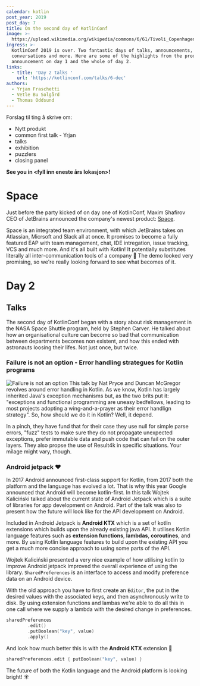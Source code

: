 ```yaml
---
calendar: kotlin
post_year: 2019
post_day: 7
title: On the second day of KotlinConf
image: >-
  https://upload.wikimedia.org/wikipedia/commons/6/61/Tivoli_Copenhagen_night.jpg
ingress: >-
  KotlinConf 2019 is over. Two fantastic days of talks, announcements,
  conversations and more. Here are some of the highlights from the product
  announcement on day 1 and the whole of day 2.
links:
  - title: 'Day 2 talks '
    url: 'https://kotlinconf.com/talks/6-dec'
authors:
  - Yrjan Fraschetti
  - Vetle Bu Solgård
  - Thomas Oddsund
---
```

Forslag til ting å skrive om:

* Nytt produkt
* common first talk - Yrjan
* talks
* exhibition
* puzzlers
* closing panel

**See you in <fyll inn eneste års lokasjon>!**

# Space
Just before the party kicked of on day one of KotlinConf, Maxim Shafirov CEO of JetBrains announced the company's newest product: [Space](https://www.jetbrains.com/space/).

Space is an integrated team environment, with which JetBrains takes on Atlassian, Micrsoft and Slack all at once. It promises to become a fully featured EAP with team management, chat, IDE intregation, issue tracking, VCS and much more. And it's all built with Kotlin! It potentially substitutes literally all inter-communication tools of a company 🤯
The demo looked very promising, so we're really looking forward to see what becomes of it.

# Day 2

## Talks
The second day of KotlinConf began with a story about risk management in the NASA Space Shuttle program, held by Stephen Carver. He talked about how an organisational culture can become so bad that communication between departments becomes non existent, and how this ended with astronauts loosing their lifes. Not just once, but twice.


### Failure is not an option - Error handling strategues for Kotlin programs
![](/assets/failure.jpg "Failure is not an option")
This talk by Nat Pryce and Duncan McGregor revolves around error handling in Kotlin. As we know, Kotlin has largely inherited Java's exception mechanisms but, as the two brits put it: "exceptions and functional programming are uneasy bedfellows, leading to most projects adopting a wing-and-a-prayer as their error handlign strategy". So, how should we do it in Kotlin? Well, it depend.

In a pinch, they have fund that for their case they use null for simple parse errors, "fuzz" tests to make sure they do not propagate unexpected exceptions, prefer immutable data and push code that can fail on the outer layers. They also propse the use of Result4k in specific situations. Your milage might vary, though.


### Android jetpack ❤️

In 2017 Android announced first-class support for Kotlin, from 2017 both the platform and the language has evolved a lot. That is why this year Google announced that Android will become kotlin-first. In this talk Wojtek Kaliciński talked about the current state of Android Jetpack which is a suite of libraries for app development on Android. Part of the talk was also to present how the future will look like for the API development on Android.

Included in Android Jetpack is **Android KTX** which is a set of kotlin extensions which builds upon the already existing java API. It utilises Kotlin language features such as **extension functions**, **lambdas**, **coroutines**, and more. By using Kotlin language features to build upon the existing API you get a much more concise approach to using some parts of the API.

Wojtek Kaliciński presented a very nice example of how utilising kotlin to improve Android jetpack improved the overall experience of using the library.
`SharedPreferences` is an interface to access and modify preference data on an Android device.

With the old approach you have to first create an `Editor`, the put in the desired values with the associated keys, and then asynchronously write to disk. By using extension functions and lambas we're able to do all this in one call where we supply a lambda with the desired change in preferences.

```kotlin
sharedPreferences
        .edit()
        .putBoolean("key", value)
        .apply()
```
And look how much better this is with the **Android KTX** extension 🤩
```kotlin
sharedPreferences.edit { putBoolean("key", value) }
```

The future of both the Kotlin language and the Android platform is looking bright! ☀️
